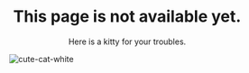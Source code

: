 <div align="center"><h1>This page is not available yet.</h1> </div>
<div align="center">Here is a kitty for your troubles.</div>

<div align="center" style="width:200px; height:200px;">
  
![cute-cat-white](https://github.com/cattelia/cattelia.github.io/assets/16729225/324cfaa2-154e-4d38-93c0-444d9aa5e8bc)
  
</div>
